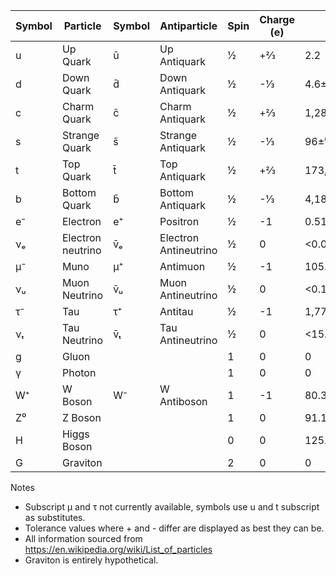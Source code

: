 
|Symbol|Particle|Symbol|Antiparticle|Spin|Charge (e)|Mass (MeV/c²)|
|------|--------|------|------------|----|------|-------------|
|u|Up Quark|ū|Up Antiquark|½|+⅔|2.2|2.2±⁰⋅⁶₀.₄|
|d|Down Quark|d̄|Down Antiquark|½|-⅓|4.6±⁰⋅⁵₀.₄|
|c|Charm Quark|c̄|Charm Antiquark|½|+⅔|1,280±30|
|s|Strange Quark|s̄|Strange Antiquark|½|-⅓|96±⁸₄|
|t|Top Quark|t̄|Top Antiquark|½|+⅔|173,100±600|
|b|Bottom Quark|b̄|Bottom Antiquark|½|-⅓|4,180±⁴⁰₃₀|
|e⁻|Electron|e⁺|Positron|½|-1|0.5109989461±0.0000000031|
|νₑ|Electron neutrino|v̄ₑ|Electron Antineutrino|½|0|<0.0000022|
|μ⁻|Muno|μ⁺|Antimuon|½|-1|105.6583745±0.0000024|
|νᵤ|Muon Neutrino|v̄ᵤ|Muon Antineutrino|½|0|<0.170|
|τ⁻|Tau|τ⁺|Antitau|½|-1|1,776.86±0.12|
|νₜ|Tau Neutrino|v̄ₜ|Tau Antineutrino|½|0|<15.5|
|g|Gluon|||1|0|0|
|γ|Photon|||1|0|0|
|W⁺|W Boson|W⁻|W Antiboson|1|-1|80.385±0.015|
|Z⁰|Z Boson|||1|0|91.1875±0.0021|
|H|Higgs Boson|||0|0|125.09±0.24|
|G|Graviton|||2|0|0|

Notes
- Subscript μ and τ not currently available, symbols use u and t subscript as substitutes.
- Tolerance values where + and - differ are displayed as best they can be. 
- All information sourced from https://en.wikipedia.org/wiki/List_of_particles
- Graviton is entirely hypothetical.
